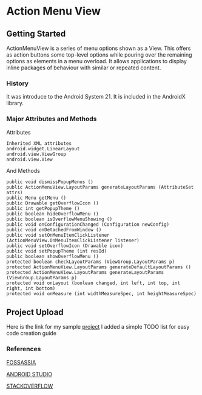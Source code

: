 
# Action Menu View

## Getting Started

ActionMenuView is a series of menu options shown as a View. This offers as action buttons some top-level options while pouring over the remaining options as elements in a menu overload. It allows applications to display inline packages of behaviour with similar or repeated content.

### History

It was introduce to the Android System 21. It is included in the AndroidX library.

### Major Attributes and Methods

Attributes
```
Inherited XML attributes
android.widget.LinearLayout
android.view.ViewGroup
android.view.View
```

And Methods

```
public void dismissPopupMenus ()
public ActionMenuView.LayoutParams generateLayoutParams (AttributeSet attrs)
public Menu getMenu ()
public Drawable getOverflowIcon ()
public int getPopupTheme ()
public boolean hideOverflowMenu ()
public boolean isOverflowMenuShowing ()
public void onConfigurationChanged (Configuration newConfig)
public void onDetachedFromWindow ()
public void setOnMenuItemClickListener (ActionMenuView.OnMenuItemClickListener listener)
public void setOverflowIcon (Drawable icon)
public void setPopupTheme (int resId)
public boolean showOverflowMenu ()
protected boolean checkLayoutParams (ViewGroup.LayoutParams p)
protected ActionMenuView.LayoutParams generateDefaultLayoutParams ()
protected ActionMenuView.LayoutParams generateLayoutParams (ViewGroup.LayoutParams p)
protected void onLayout (boolean changed, int left, int top, int right, int bottom)
protected void onMeasure (int widthMeasureSpec, int heightMeasureSpec)
```

## Project Upload

Here is the link for my sample [project](https://github.com/junedacaya/ActionMenuViewTutorial)
I added a simple TODO list for easy code creation guide

### References
[FOSSASSIA](https://blog.fossasia.org/adding-actionmenuview-to-place-navigation-buttons-in-phimpme-android/)

[ANDROID STUDIO](https://developer.android.com/reference/android/widget/ActionMenuView)

[STACKOVERFLOW](https://stackoverflow.com/questions/27988346/how-to-use-actionmenuview)


